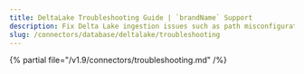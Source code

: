 ```yaml
---
title: DeltaLake Troubleshooting Guide | `brandName` Support
description: Fix Delta Lake ingestion issues such as path misconfigurations, schema evolution errors, or versioning mismatches.
slug: /connectors/database/deltalake/troubleshooting
---
```


{% partial file="/v1.9/connectors/troubleshooting.md" /%}
